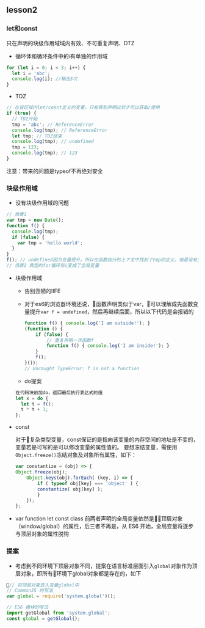 ## lesson2

### let和const

只在声明的块级作用域域内有效、不可重复声明、DTZ

- 循环体和循环条件中的i有单独的作用域

```javascript
for (let i = 0; i < 3; i++) {
  let i = 'abc';
  console.log(i); //输出3次
}
```

- TDZ

```js
// 在该区域内let/const定义的变量，只有等到声明以后才可以获取/使用
if (true) {
  // TDZ开始
  tmp = 'abc'; // ReferenceError
  console.log(tmp); // ReferenceError
  let tmp; // TDZ结束
  console.log(tmp); // undefined
  tmp = 123;
  console.log(tmp); // 123
}
```

注意：带来的问题是typeof不再绝对安全

### 块级作用域

- 没有块级作用域的问题

```js
// 场景1
var tmp = new Date();
function f() {
  console.log(tmp);
  if (false) {
    var tmp = 'hello world';
  }
}
f(); // undefined因为变量提升，所以在函数执行的上下文中找到了tmp的定义，但是没有完成赋值，所以是undefined
// 场景2 典型的for循环将i变成了全局变量
```

- 块级作用域

  - 告别丑陋的IIFE

  - 对于es6的浏览器环境还说，函数声明类似于var，可以理解成先函数变量提升``var f = undefined``，然后再继续后面，所以以下代码是会报错的
    ```js
    function f() { console.log('I am outside!'); }
    (function () {
        if (false) {
            // 重复声明一次函数f
            function f() { console.log('I am inside!'); }
        }
        f();
    }());
    // Uncaught TypeError: f is not a function
    ```

  - do提案
  ```js
  在代码块前加do，返回最后执行表达式的值
  let x = do {
    let t = f();
    t * t + 1;
  };
  ```

- const

    对于复杂类型变量，const保证的是指向该变量的内存空间的地址是不变的，变量若是可写的是可以修改变量的属性值的。
    要想冻结变量，需使用`Object.freeze()`冻结对象及对象所有属性，如下：
    ```js
    var constantize = (obj) => {
    Object.freeze(obj);
        Object.keys(obj).forEach( (key, i) => {
            if ( typeof obj[key] === 'object' ) {
            constantize( obj[key] );
            }
        });
    };
    ```

- var function let const class
    前两者声明的全局变量依然是顶层对象（window/global）的属性，后三者不再是，从 ES6 开始，全局变量将逐步与顶层对象的属性脱钩

### 提案

- 考虑到不同环境下顶层对象不同，提案在语言标准层面引入`global`对象作为顶层对象，即所有环境下global对象都是存在的，如下

```js
// 将顶层对象放入变量global中
// CommonJS 的写法
var global = require('system.global')();

// ES6 模块的写法
import getGlobal from 'system.global';
const global = getGlobal();
```